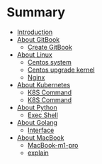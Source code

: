 # Summary

* [Introduction](README.md)
* [About GitBook]()
    * [Create GitBook](./articles/create-gitbook.md)
* [About Linux]()
    * [Centos system](./articles/centos-system.md)   
    * [Centos upgrade kernel](./articles/centos-upgrade-kernel.md) 
    * [Nginx](./articles/nginx.md)
* [About Kubernetes]()
    * [K8S Command](./articles/kubernetes-develop/k8s-command.md)
    * [K8S Command](./articles/kubernetes-develop/k8s-scheme.md)
* [About Python]()
    * [Exec Shell](./articles/exec-shell.md)
* [About Golang]()
    * [Interface](./articles/interface.md)
* [About MacBook]()
    * [MacBook-m1-pro](./articles/macbook-m1-pro.md)
    * [explain](./articles/english-kubernetes-explain.md)